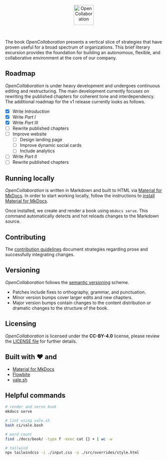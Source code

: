 <p align="center">
  <a href="https://www.opencollaboration.io/">
    <img src="https://www.opencollaboration.io/assets/logo.png" width="64" alt="OpenCollaboration">
  </a>
</p>
<br>

The book *OpenCollaboration* presents a vertical slice of strategies that have proven useful for a broad spectrum of organizations. This brief literary excursion provides the foundation for building an autonomous, flexible, and collaborative environment at the core of our company.

## Roadmap

*OpenCollaboration* is under heavy development and undergoes continuous editing and restructuring. The main development currently focuses on rewriting the published chapters for coherent tone and interdependency. The additional roadmap for the v1 release currently looks as follows.

- [x] Write *Introduction*
- [x] Write *Part I*
- [x] Write *Part III*
- [ ] Rewrite published chapters
- [ ] Improve website
  - [ ] Design landing page
  - [ ] Improve dynamic social cards
  - [ ] Include analytics
- [ ] Write *Part II*
- [ ] Rewrite published chapters

## Running locally

*OpenCollaboration* is written in Markdown and built to HTML via [Material for MkDocs](https://squidfunk.github.io/mkdocs-material/). In order to start working locally, follow the instructions to [install Material for MkDocs](https://squidfunk.github.io/mkdocs-material/getting-started/).

Once installed, we create and render a book using `mkdocs serve`. This command automatically detects and hot reloads changes to the Markdown source.

## Contributing

The [contribution guidelines](CONTRIBUTING.md) document strategies regarding prose and successfully integrating changes.

## Versioning

*OpenCollaboration* follows the [semantic versioning](http://semver.org/) scheme.

- Patches include fixes to orthography, grammar, and punctuation.
- Minor version bumps cover larger edits and new chapters.
- Major version bumps contain changes to the content distribution or dramatic changes to the structure of the book.

## Licensing

*OpenCollaboration* is licensed under the **CC-BY-4.0** license, please review the [LICENSE file](LICENSE) for further details.

## Built with ❤️ and

- [Material for MkDocs](https://squidfunk.github.io/mkdocs-material/)
- [Flowbite](https://flowbite.com/)
- [vale.sh](https://vale.sh/)

## Helpful commands

```bash
# render and serve book
mkdocs serve

# lint using vale.sh
bash ci/vale.bash

# word count
find ./docs/book/ -type f -exec cat {} + | wc -w

# tailwind
npx tailwindcss -i ./input.css -o ./src/overrides/style.html
```
